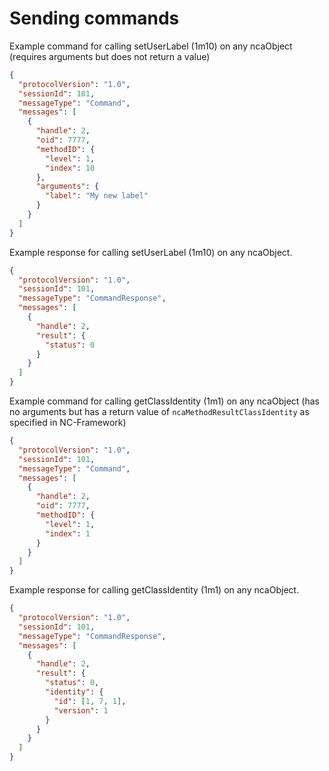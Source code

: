 # Sending commands

Example command for calling setUserLabel (1m10) on any ncaObject (requires arguments but does not return a value)

```json
{
  "protocolVersion": "1.0",
  "sessionId": 101,
  "messageType": "Command",
  "messages": [
    {
      "handle": 2,
      "oid": 7777,
      "methodID": {
        "level": 1,
        "index": 10
      },
      "arguments": {
        "label": "My new label"
      }
    }
  ]
}
```

Example response for calling setUserLabel (1m10) on any ncaObject.

```json
{
  "protocolVersion": "1.0",
  "sessionId": 101,
  "messageType": "CommandResponse",
  "messages": [
    {
      "handle": 2,
      "result": {
        "status": 0
      }
    }
  ]
}
```

Example command for calling getClassIdentity (1m1) on any ncaObject (has no arguments but has a return value of `ncaMethodResultClassIdentity` as specified in NC-Framework)

```json
{
  "protocolVersion": "1.0",
  "sessionId": 101,
  "messageType": "Command",
  "messages": [
    {
      "handle": 2,
      "oid": 7777,
      "methodID": {
        "level": 1,
        "index": 1
      }
    }
  ]
}
```

Example response for calling getClassIdentity (1m1) on any ncaObject.

```json
{
  "protocolVersion": "1.0",
  "sessionId": 101,
  "messageType": "CommandResponse",
  "messages": [
    {
      "handle": 2,
      "result": {
        "status": 0,
        "identity": {
          "id": [1, 7, 1],
          "version": 1
        }
      }
    }
  ]
}
```
